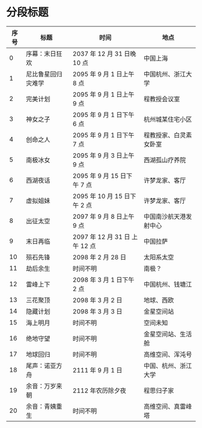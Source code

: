 # 分段标题

| 序号 | 标题 | 时间 | 地点 |
|--|--|--|--|
| 0 | 序幕：末日狂欢 | 2037 年 12 月 31 日晚 10 点 | 中国上海 |
| 1 | 尼比鲁星回归灾难学 | 2095 年 9 月 1 日上午 8 点 | 中国杭州、浙江大学 |
| 2 | 完美计划 | 2095 年 9 月 1 日上午 9 点 | 程教授会议室 |
| 3 | 神女之子 | 2095 年 9 月 1 日下午 6 点 | 杭州城某住宅小区 |
| 4 | 创命之人 | 2095 年 9 月 1 日下午 7 点 | 程教授家、白灵素女卧室 |
| 5 | 南极冰女 | 2095 年 9 月 3 日上午 9 点 | 西湖孤山疗养院 |
| 6 | 西湖夜话 | 2095 年 9 月 15 日下午 7 点 | 许梦龙家、客厅 |
| 7 | 虚拟姐妹 | 2095 年 10 月 15 日下午 2 点 | 许梦龙家、客厅 |
| 8 | 出征太空 | 2097 年 9 月 8 日上午 9 点 | 中国南沙航天港发射中心 |
| 9 | 末日再临 | 2097 年 12 月 31 日 上午 12 点 | 中国拉萨 |
| 10 | 殒石先锋 | 2098 年 2 月 28 日 | 太阳系太空 |
| 11 | 劫后余生 | 时间不明 | 南极？ |
| 12 | 雷峰上下 | 2098 年 3 月 1 日下午 2 点 | 中国杭州、钱塘江 |
| 13 | 三花聚顶 | 2098 年 3 月 2 日 | 地球、西欧 |
| 14 | 隐藏计划 | 2098 年 3 月 3 日 | 金星空间站 |
| 15 | 海上明月 | 时间不明 | 空间未知 |
| 16 | 绝地守望 | 时间不明 | 金星空间站、生活舱 |
| 17 | 地球回归 | 时间不明 | 高维空间、浑沌号 |
| 18 | 尾声：诺亚方舟 | 2111 年 9 月 1 日 | 中国、杭州、浙江大学 |
| 19 | 余音：万岁来朝 | 2112 年农历除夕夜 | 程思归子家 |
| 20 | 余音：青姨重生 | 时间不明 | 高维空间、真雷峰塔 |

